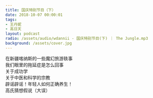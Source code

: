 ```yaml
---
title: 国庆特别节目（下）
date: 2018-10-07 00:00:01
tags:
- 王丹妮
- 高日天
layout: podcast
radio: /assets/audio/wdannii - 国庆特别节目(下) ｜ The Jungle.mp3
background: /assets/cover.jpg
---
```

在新疆喀纳斯的一些魔幻旅游轶事  
我们眼里的拖延症是怎么回事  
关于成功学  
关于中医和科学的宗教  
辟谣辟谣！年轻人如何正确养生！  
高氏猜想假说（大误）
